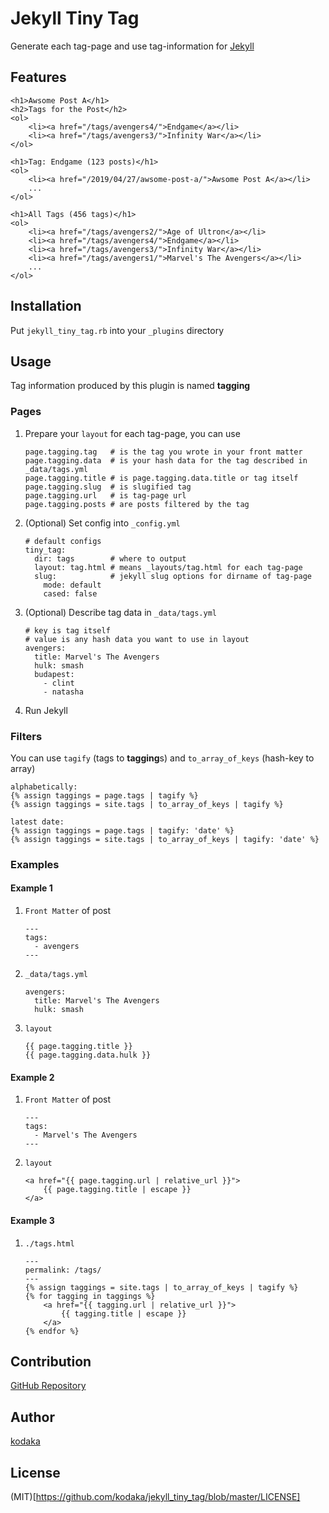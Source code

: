 # Jekyll Tiny Tag

Generate each tag-page and use tag-information for [Jekyll](https://jekyllrb.com)

## Features

    <h1>Awsome Post A</h1>
    <h2>Tags for the Post</h2>
    <ol>
        <li><a href="/tags/avengers4/">Endgame</a></li>
        <li><a href="/tags/avengers3/">Infinity War</a></li>
    </ol>

    <h1>Tag: Endgame (123 posts)</h1>
    <ol>
        <li><a href="/2019/04/27/awsome-post-a/">Awsome Post A</a></li>
        ...
    </ol>

    <h1>All Tags (456 tags)</h1>
    <ol>
        <li><a href="/tags/avengers2/">Age of Ultron</a></li>
        <li><a href="/tags/avengers4/">Endgame</a></li>
        <li><a href="/tags/avengers3/">Infinity War</a></li>
        <li><a href="/tags/avengers1/">Marvel's The Avengers</a></li>
        ...
    </ol>

## Installation

Put `jekyll_tiny_tag.rb` into your `_plugins` directory

## Usage

Tag information produced by this plugin is named **tagging**

### Pages

1. Prepare your `layout` for each tag-page, you can use

       page.tagging.tag   # is the tag you wrote in your front matter
       page.tagging.data  # is your hash data for the tag described in _data/tags.yml
       page.tagging.title # is page.tagging.data.title or tag itself
       page.tagging.slug  # is slugified tag
       page.tagging.url   # is tag-page url
       page.tagging.posts # are posts filtered by the tag

1. (Optional) Set config into `_config.yml`

       # default configs
       tiny_tag:
         dir: tags        # where to output
         layout: tag.html # means _layouts/tag.html for each tag-page
         slug:            # jekyll slug options for dirname of tag-page
           mode: default
           cased: false

1. (Optional) Describe tag data in `_data/tags.yml`

       # key is tag itself
       # value is any hash data you want to use in layout
       avengers:
         title: Marvel's The Avengers
         hulk: smash
         budapest:
           - clint
           - natasha

1. Run Jekyll

### Filters

You can use `tagify` (tags to **tagging**s) and `to_array_of_keys` (hash-key to array)

    alphabetically:
    {% assign taggings = page.tags | tagify %}
    {% assign taggings = site.tags | to_array_of_keys | tagify %}

    latest date:
    {% assign taggings = page.tags | tagify: 'date' %}
    {% assign taggings = site.tags | to_array_of_keys | tagify: 'date' %}

### Examples

#### Example 1

1. `Front Matter` of post

       ---
       tags:
         - avengers
       ---

1. `_data/tags.yml`

       avengers:
         title: Marvel's The Avengers
         hulk: smash

1. `layout`

       {{ page.tagging.title }}
       {{ page.tagging.data.hulk }}

#### Example 2

1. `Front Matter` of post

       ---
       tags:
         - Marvel's The Avengers
       ---

1. `layout`

       <a href="{{ page.tagging.url | relative_url }}">
           {{ page.tagging.title | escape }}
       </a>

#### Example 3

1. `./tags.html`

       ---
       permalink: /tags/
       ---
       {% assign taggings = site.tags | to_array_of_keys | tagify %}
       {% for tagging in taggings %}
           <a href="{{ tagging.url | relative_url }}">
               {{ tagging.title | escape }}
           </a>
       {% endfor %}

## Contribution

[GitHub Repository](https://github.com/kodaka/jekyll_tiny_tag)

## Author

[kodaka](https://github.com/kodaka)

## License

(MIT)[https://github.com/kodaka/jekyll_tiny_tag/blob/master/LICENSE]
